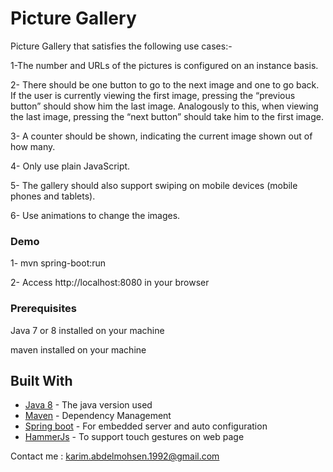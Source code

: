 # Picture Gallery

Picture Gallery that satisfies the following use cases:-

1-The number and URLs of the pictures is configured on an instance basis.

2- There should be one button to go to the next image and one to go back. If the user is currently viewing the first image, pressing the “previous button” should show him the last image. Analogously to this, when viewing the last image, pressing the “next button” should take him to the first image. 

3- A counter should be shown, indicating the current image shown out of how many.

4- Only use plain JavaScript.

5- The gallery should also support swiping on mobile devices (mobile phones and tablets). 

6- Use animations to change the images.

### Demo

1- mvn spring-boot:run

2- Access http://localhost:8080 in your browser




### Prerequisites

Java 7 or 8 installed on your machine

maven installed on your machine

## Built With

* [Java 8](http://www.oracle.com/technetwork/java/javase/overview/java8-2100321.html) - The java version used
* [Maven](https://maven.apache.org/) - Dependency Management
* [Spring boot](https://projects.spring.io/spring-boot/) - For embedded server and auto configuration
* [HammerJs](http://hammerjs.github.io/) - To support touch gestures on web page

Contact me : karim.abdelmohsen.1992@gmail.com